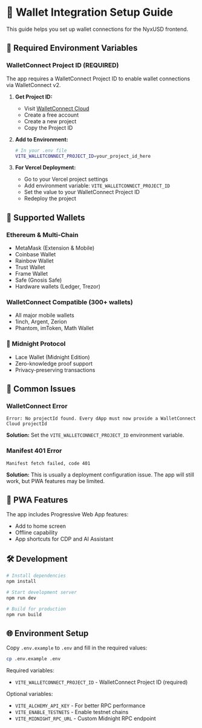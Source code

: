 # 🌙 Wallet Integration Setup Guide

This guide helps you set up wallet connections for the NyxUSD frontend.

## 🔧 Required Environment Variables

### WalletConnect Project ID (REQUIRED)

The app requires a WalletConnect Project ID to enable wallet connections via WalletConnect v2.

1. **Get Project ID:**
   - Visit [WalletConnect Cloud](https://cloud.walletconnect.com)
   - Create a free account
   - Create a new project
   - Copy the Project ID

2. **Add to Environment:**
   ```bash
   # In your .env file
   VITE_WALLETCONNECT_PROJECT_ID=your_project_id_here
   ```

3. **For Vercel Deployment:**
   - Go to your Vercel project settings
   - Add environment variable: `VITE_WALLETCONNECT_PROJECT_ID`
   - Set the value to your WalletConnect Project ID
   - Redeploy the project

## 🔗 Supported Wallets

### Ethereum & Multi-Chain
- MetaMask (Extension & Mobile)
- Coinbase Wallet 
- Rainbow Wallet
- Trust Wallet
- Frame Wallet
- Safe (Gnosis Safe)
- Hardware wallets (Ledger, Trezor)

### WalletConnect Compatible (300+ wallets)
- All major mobile wallets
- 1inch, Argent, Zerion
- Phantom, imToken, Math Wallet

### 🌙 Midnight Protocol
- Lace Wallet (Midnight Edition)
- Zero-knowledge proof support
- Privacy-preserving transactions

## 🚨 Common Issues

### WalletConnect Error
```
Error: No projectId found. Every dApp must now provide a WalletConnect Cloud projectId
```
**Solution:** Set the `VITE_WALLETCONNECT_PROJECT_ID` environment variable.

### Manifest 401 Error
```
Manifest fetch failed, code 401
```
**Solution:** This is usually a deployment configuration issue. The app will still work, but PWA features may be limited.

## 📱 PWA Features

The app includes Progressive Web App features:
- Add to home screen
- Offline capability
- App shortcuts for CDP and AI Assistant

## 🛠️ Development

```bash
# Install dependencies
npm install

# Start development server
npm run dev

# Build for production
npm run build
```

## 🌐 Environment Setup

Copy `.env.example` to `.env` and fill in the required values:

```bash
cp .env.example .env
```

Required variables:
- `VITE_WALLETCONNECT_PROJECT_ID` - WalletConnect Project ID (required)

Optional variables:
- `VITE_ALCHEMY_API_KEY` - For better RPC performance
- `VITE_ENABLE_TESTNETS` - Enable testnet chains
- `VITE_MIDNIGHT_RPC_URL` - Custom Midnight RPC endpoint
